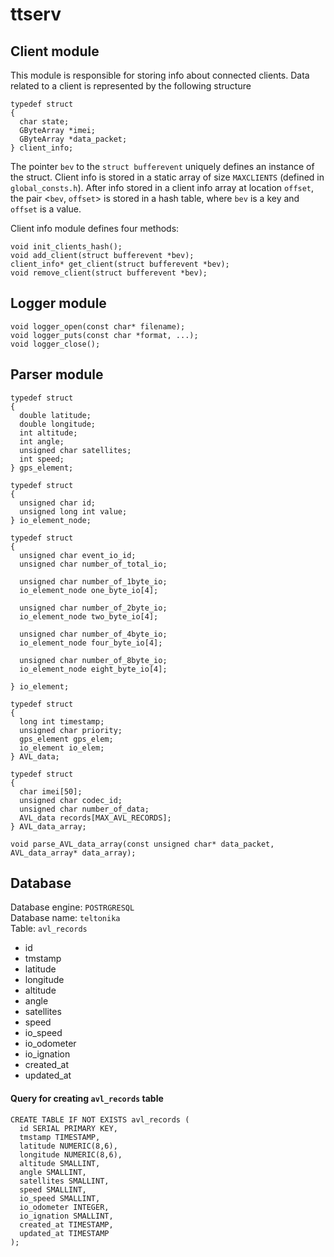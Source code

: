 # ttserv
## Client module
This module is responsible for storing info about connected clients. Data related to a client is represented by the following structure
```
typedef struct
{
  char state;
  GByteArray *imei;
  GByteArray *data_packet;
} client_info;
```
The pointer `bev` to the `struct bufferevent` uniquely defines an instance of the struct. Client info is stored in a static array of size `MAXCLIENTS` (defined in `global_consts.h`). After info stored in a client info array at location `offset`, the pair <`bev`, `offset`> is stored in a hash table, where `bev` is a key and `offset` is a value.

Client info module defines four methods:
```
void init_clients_hash();
void add_client(struct bufferevent *bev);
client_info* get_client(struct bufferevent *bev);
void remove_client(struct bufferevent *bev);   
```

## Logger module
```
void logger_open(const char* filename);
void logger_puts(const char *format, ...);
void logger_close();
```
## Parser module
```
typedef struct
{
  double latitude;
  double longitude;
  int altitude;
  int angle;
  unsigned char satellites;
  int speed;
} gps_element;

typedef struct
{
  unsigned char id;
  unsigned long int value;
} io_element_node;

typedef struct
{
  unsigned char event_io_id;
  unsigned char number_of_total_io;

  unsigned char number_of_1byte_io;
  io_element_node one_byte_io[4];

  unsigned char number_of_2byte_io;
  io_element_node two_byte_io[4];

  unsigned char number_of_4byte_io;
  io_element_node four_byte_io[4];

  unsigned char number_of_8byte_io;
  io_element_node eight_byte_io[4];

} io_element;

typedef struct
{
  long int timestamp;
  unsigned char priority;
  gps_element gps_elem;
  io_element io_elem;
} AVL_data;

typedef struct
{
  char imei[50];
  unsigned char codec_id;
  unsigned char number_of_data;
  AVL_data records[MAX_AVL_RECORDS];
} AVL_data_array;
```
`void parse_AVL_data_array(const unsigned char* data_packet, AVL_data_array* data_array);`

## Database
Database engine: `POSTRGRESQL` </br>
Database name: `teltonika`</br>
Table: `avl_records` <br>
- id
- tmstamp
- latitude
- longitude
- altitude
- angle
- satellites
- speed
- io_speed
- io_odometer
- io_ignation
- created_at
- updated_at

#### Query for creating `avl_records` table
```
CREATE TABLE IF NOT EXISTS avl_records (
  id SERIAL PRIMARY KEY,
  tmstamp TIMESTAMP,
  latitude NUMERIC(8,6),
  longitude NUMERIC(8,6),
  altitude SMALLINT,
  angle SMALLINT,
  satellites SMALLINT,
  speed SMALLINT,
  io_speed SMALLINT,
  io_odometer INTEGER,
  io_ignation SMALLINT,
  created_at TIMESTAMP,
  updated_at TIMESTAMP
);
```
